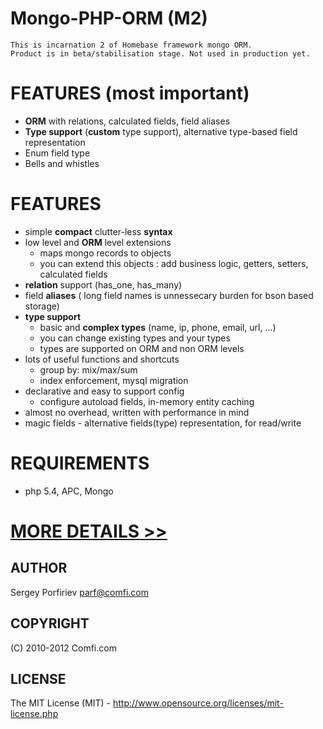 # Mongo-PHP-ORM (M2)

    This is incarnation 2 of Homebase framework mongo ORM.
    Product is in beta/stabilisation stage. Not used in production yet.

# FEATURES (most important)
* **ORM** with relations, calculated fields, field aliases
* **Type support** (**custom** type support), alternative type-based field representation
* Enum field type
* Bells and whistles


# FEATURES
* simple **compact** clutter-less **syntax**
* low level and **ORM** level extensions
  * maps mongo records to objects
  * you can extend this objects : add business logic, getters, setters, calculated fields
* **relation** support (has_one, has_many)
* field **aliases** ( long field names is unnessecary burden for bson based storage)
* **type support** 
  * basic and **complex types** (name, ip, phone, email, url, ...)
  * you can change existing types and your types
  * types are supported on ORM and non ORM levels
* lots of useful functions and shortcuts
  * group by: mix/max/sum
  * index enforcement, mysql migration
* declarative and easy to support config
  * configure autoload fields, in-memory entity caching
* almost no overhead, written with performance in mind
* magic fields - alternative fields(type) representation, for read/write

# REQUIREMENTS
* php 5.4, APC, Mongo

# [MORE DETAILS >>](https://github.com/parf/Mongo-PHP-ORM/wiki)

AUTHOR
------
  Sergey Porfiriev <parf@comfi.com>

COPYRIGHT
---------
  (C) 2010-2012 Comfi.com

LICENSE
-------
  The MIT License (MIT) - http://www.opensource.org/licenses/mit-license.php

